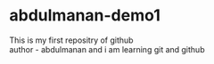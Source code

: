 # abdulmanan-demo1
This is my first repositry of github 
<br>
author - abdulmanan and i am learning git and github 
